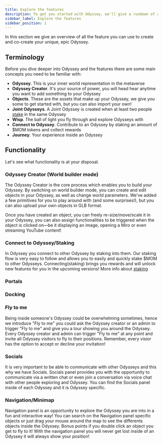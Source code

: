 ```yaml
---
title: Explore the features
description: To get you started with Odyssey, we'll give a rundown of all the main features and what you can do in your space.
sidebar_label: Explore the features
sidebar_position: 1
---
```

In this section we give an overview of all the feature you can use to create and co-create your unique, epic Odyssey.

## Terminology

Before you dive deeper into Odyssey and the features there are some main concepts you need to be familiar with:

- **Odyssey**. This is your inner world representation in the metaverse
- **Odyssey Creator**. It's your source of power, you will head hear anytime you want to add something to your Odyssey
- **Objects**. These are the assets that make up your Odyssey, we give you some to get started with, but you can also import your own!
- **Joint Odysseys**. A Joint Odyssey is created when at least two people [stake](/what-is-odyssey/roadmap/#staking) in the same Odyssey
- **Wisp**. The ball of light you fly through and explore Odysseys with
- **Connect to Odyssey**. Contribute to an Odyssey by staking an amount of $MOM tokens and collect rewards 
- **Journey**. Your experience inside an Odyssey

## Functionality
Let's see what functionality is at your disposal.

### Odyssey Creator (World builder mode)

The Odyssey Creator is the core process which enables you to build your Odyssey. By switching on world builder mode, you can create and edit objects in your Odyssey, as well as change world parameters.  We've added a few primitives for you to play around with (and some surprises!), but you can also upload your own objects in GLB format.

Once you have created an object, you can freely re-size/move/scale it in your Odyssey, you can also assign functionalities to be triggered when the object is clicked on—be it displaying an image, opening a Miro or even streaming YouTube content!

### Connect to Odyssey/Staking
In Odyssey you connect to other Odyssey by staking into them. Our staking flow is very easy to follow and allows you to easily and quickly stake $MOM to other Odysseys. Connecting(staking) brings you rewards and will unlock new features for you in the upcoming versions! More info about [staking](/what-is-odyssey/roadmap/#staking)

### Portals


### Docking


### Fly to me
Being inside someone's Odyssey could be overwhelming sometimes, hence we introduce "Fly to me" you could ask the Odyssey creator or an admin to trigger "Fly to me" and give you a tour showing you around the Odyssey. Every Odyssey creator and admin can trigger "Fly to me" at any point and invite all Odyssey visitors to fly to their positions. Remember, every visior has the option to accept or decline your invitation!

### Socials
It is very important to be able to communicate with other Odysseys and this why we have Socials. Socials panel provides you with the opportunity to communicate via a written chat or even join a conversation via voice chat with other people exploring and Odyssey. You can find the Socials panel inside of each Odyssey and it is Odyssey specific.

### Navigation/Minimap
Navigation panel is an opportunity to explore the Odyssey you are into in a fun and interactive way! You can search on the Navigation panel specific objects or just drag your mouse around the map to see the differents objects inside the Odyssey. Bonus points if you double click an object you get to fly to it! With the navigation panel you will never get lost inside of an Odyssey it will always show your position! 
